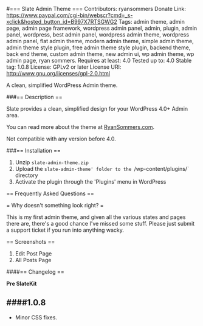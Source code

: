 #=== Slate Admin Theme ===
Contributors: ryansommers
Donate Link: https://www.paypal.com/cgi-bin/webscr?cmd=_s-xclick&hosted_button_id=B997X7RTSGWG2
Tags: admin theme, admin page, admin page framework, wordpress admin panel, admin, plugin, admin panel, wordpress, best admin panel, wordpress admin theme, wordpress admin panel, flat admin theme, modern admin theme, simple admin theme, admin theme style plugin, free admin theme style plugin, backend theme, back end theme, custom admin theme, new admin ui, wp admin theme, wp admin page, ryan sommers.
Requires at least: 4.0
Tested up to: 4.0
Stable tag: 1.0.8
License: GPLv2 or later
License URI: http://www.gnu.org/licenses/gpl-2.0.html

A clean, simplified WordPress Admin theme.

###== Description ==

Slate provides a clean, simplified design for your WordPress 4.0+ Admin area. 

You can read more about the theme at [RyanSommers.com](http://ryansommers.com/2014/09/09/slate-a-wordpress-admin-theme/ "Slate: A WordPress Admin Theme").

Not compatible with any version before 4.0.

###== Installation ==

1. Unzip `slate-admin-theme.zip`
2. Upload the `slate-admin-theme' folder to the `/wp-content/plugins/` directory
3. Activate the plugin through the 'Plugins' menu in WordPress

== Frequently Asked Questions ==

= Why doesn't something look right? =

This is my first admin theme, and given all the various states and pages there are, there's a good chance I've missed some stuff. Please just submit a support ticket if you run into anything wacky.

== Screenshots ==

1. Edit Post Page
2. All Posts Page

####== Changelog ==

**Pre SlateKit**

####1.0.8
------
* Minor CSS fixes.